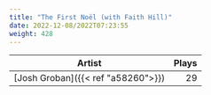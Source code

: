```yaml
---
title: "The First Noël (with Faith Hill)"
date: 2022-12-08/2022T07:23:55
weight: 428
---
```




 Artist | Plays 
----- | -----:
[Josh Groban]({{< ref "a58260">}}) | 29
